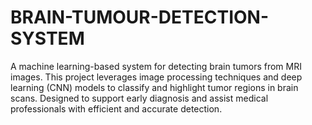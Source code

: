 # BRAIN-TUMOUR-DETECTION-SYSTEM
A machine learning-based system for detecting brain tumors from MRI images. This project leverages image processing techniques and deep learning (CNN) models to classify and highlight tumor regions in brain scans. Designed to support early diagnosis and assist medical professionals with efficient and accurate detection.
